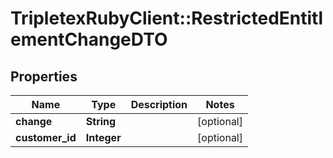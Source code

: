 # TripletexRubyClient::RestrictedEntitlementChangeDTO

## Properties
Name | Type | Description | Notes
------------ | ------------- | ------------- | -------------
**change** | **String** |  | [optional] 
**customer_id** | **Integer** |  | [optional] 


